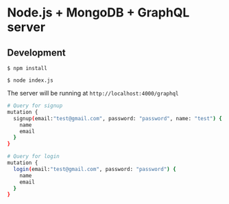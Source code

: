 # Node.js + MongoDB + GraphQL server

## Development

```$ npm install```

```$ node index.js```

The server will be running at `http://localhost:4000/graphql`


```sh
# Query for signup
mutation {
  signup(email:"test@gmail.com", password: "password", name: "test") {
    name
    email
  }
}
```

```sh
# Query for login
mutation {
  login(email:"test@gmail.com", password: "password") {
    name
    email
  }
}
```